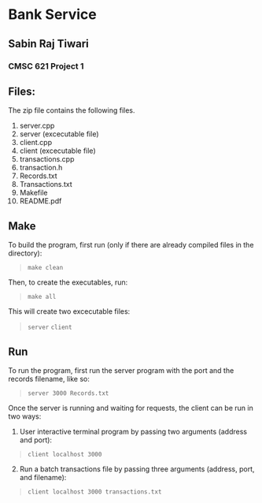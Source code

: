 # Bank Service

## Sabin Raj Tiwari
### CMSC 621 Project 1

Files:
-------------------------
The zip file contains the following files.
1. server.cpp
2. server (excecutable file)
3. client.cpp
4. client (excecutable file)
5. transactions.cpp
6. transaction.h
7. Records.txt
8. Transactions.txt
9. Makefile
10. README.pdf

Make
----

To build the program, first run (only if there are already compiled files in the directory):
>```make clean```

Then, to create the executables, run:
>```make all```

This will create two excecutable files:
>```server```
>```client```


Run
---

To run the program, first run the server program with the port and the records filename, like so:
>```server 3000 Records.txt```

Once the server is running and waiting for requests, the client can be run in two ways:
1. User interactive terminal program by passing two arguments (address and port):
>```client localhost 3000```

2. Run a batch transactions file by passing three arguments (address, port, and filename):
>```client localhost 3000 transactions.txt```